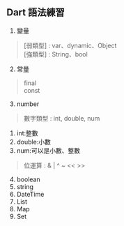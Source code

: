 ## Dart 語法練習
1. 變量
> [弱類型] : var、dynamic、Object </br>
> [強類型] : String、bool
2. 常量
> final </br>
> const
3. number
> 數字類型 : int, double, num</br>
1. int:整數
2. double:小數
3. num:可以是小數、整數
> 位運算 : & | ^ ~ << >>
4. boolean
5. string
6. DateTime
7. List
8. Map
9. Set
